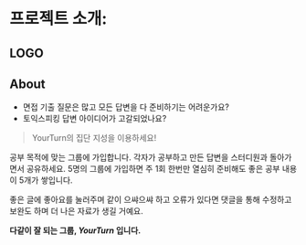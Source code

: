 # 프로젝트 소개:
## LOGO
## About

- 면접 기출 질문은 많고 모든 답변을 다 준비하기는 어려운가요? 
- 토익스피킹 답변 아이디어가 고갈되었나요?

> YourTurn의 집단 지성을 이용하세요!

공부 목적에 맞는 그룹에 가입합니다. 
각자가 공부하고 만든 답변을 스터디원과 돌아가면서 공유하세요.
5명의 그룹에 가입하면 주 1회 한번만 열심히 준비해도 좋은 공부 내용이 5개가 쌓입니다.

좋은 글에 좋아요를 눌러주며 같이 으쌰으쌰 하고
오류가 있다면 댓글을 통해 수정하고 보완도 하며 더 나은 자료가 생길 거예요. 

**다같이 잘 되는 그룹, *YourTurn* 입니다.**



